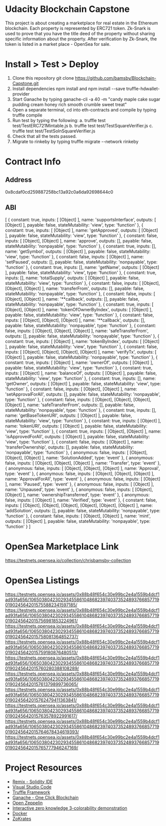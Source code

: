 # Udacity Blockchain Capstone

This project is about creating a marketplace for real estate in the Ethereum blockchain. Each property is represented by ERC721 token.
Zk-Snark is used to prove that you have the title deed of the property without sharing specific information about the property.
After verification by Zk-Snark, the token is listed in a market place - OpenSea for sale.

# Install > Test > Deploy

1. Clone this repository git clone https://github.com/bamsby/Blockchain-Capstone.git
2. Install dependencies npm install and npm install --save truffle-hdwallet-provider
3. Start Ganache by typing ganache-cli -a 40 -m "candy maple cake sugar pudding cream honey rich smooth crumble sweet treat"
4. Open a separate terminal, cd into eth-contracts and compile by typing truffle compile
5. Run test by typing the following:
   a. truffle test test/TestERC721Mintable.js
   b. truffle test test/TestSquareVerifier.js
   c. truffle test test/TestSolnSquareVerifier.js
6. Check that all the tests passed.
7. Migrate to rinkeby by typing truffle migrate --network rinkeby

# Contract Info

## Address

0x8cdaf0cd259887258bc13a92c0a6da92698644c0

## ABI

[ { constant: true,
inputs: [ [Object] ],
name: 'supportsInterface',
outputs: [ [Object] ],
payable: false,
stateMutability: 'view',
type: 'function' },
{ constant: true,
inputs: [ [Object] ],
name: 'getApproved',
outputs: [ [Object] ],
payable: false,
stateMutability: 'view',
type: 'function' },
{ constant: false,
inputs: [ [Object], [Object] ],
name: 'approve',
outputs: [],
payable: false,
stateMutability: 'nonpayable',
type: 'function' },
{ constant: true,
inputs: [],
name: 'getSymbol',
outputs: [ [Object] ],
payable: false,
stateMutability: 'view',
type: 'function' },
{ constant: false,
inputs: [ [Object] ],
name: 'setPaused',
outputs: [],
payable: false,
stateMutability: 'nonpayable',
type: 'function' },
{ constant: true,
inputs: [],
name: 'getName',
outputs: [ [Object] ],
payable: false,
stateMutability: 'view',
type: 'function' },
{ constant: true,
inputs: [],
name: 'totalSupply',
outputs: [ [Object] ],
payable: false,
stateMutability: 'view',
type: 'function' },
{ constant: false,
inputs: [ [Object], [Object], [Object] ],
name: 'transferFrom',
outputs: [],
payable: false,
stateMutability: 'nonpayable',
type: 'function' },
{ constant: false,
inputs: [ [Object], [Object] ],
name: '**callback',
outputs: [],
payable: false,
stateMutability: 'nonpayable',
type: 'function' },
{ constant: true,
inputs: [ [Object], [Object] ],
name: 'tokenOfOwnerByIndex',
outputs: [ [Object] ],
payable: false,
stateMutability: 'view',
type: 'function' },
{ constant: false,
inputs: [ [Object], [Object], [Object] ],
name: '**callback',
outputs: [],
payable: false,
stateMutability: 'nonpayable',
type: 'function' },
{ constant: false,
inputs: [ [Object], [Object], [Object] ],
name: 'safeTransferFrom',
outputs: [],
payable: false,
stateMutability: 'nonpayable',
type: 'function' },
{ constant: true,
inputs: [ [Object] ],
name: 'tokenByIndex',
outputs: [ [Object] ],
payable: false,
stateMutability: 'view',
type: 'function' },
{ constant: false,
inputs: [ [Object], [Object], [Object], [Object] ],
name: 'verifyTx',
outputs: [ [Object] ],
payable: false,
stateMutability: 'nonpayable',
type: 'function' },
{ constant: true,
inputs: [ [Object] ],
name: 'ownerOf',
outputs: [ [Object] ],
payable: false,
stateMutability: 'view',
type: 'function' },
{ constant: true,
inputs: [ [Object] ],
name: 'balanceOf',
outputs: [ [Object] ],
payable: false,
stateMutability: 'view',
type: 'function' },
{ constant: true,
inputs: [],
name: 'getOwner',
outputs: [ [Object] ],
payable: false,
stateMutability: 'view',
type: 'function' },
{ constant: false,
inputs: [ [Object], [Object] ],
name: 'setApprovalForAll',
outputs: [],
payable: false,
stateMutability: 'nonpayable',
type: 'function' },
{ constant: false,
inputs: [ [Object], [Object], [Object], [Object] ],
name: 'safeTransferFrom',
outputs: [],
payable: false,
stateMutability: 'nonpayable',
type: 'function' },
{ constant: true,
inputs: [],
name: 'getBaseTokenURI',
outputs: [ [Object] ],
payable: false,
stateMutability: 'view',
type: 'function' },
{ constant: true,
inputs: [ [Object] ],
name: 'tokenURI',
outputs: [ [Object] ],
payable: false,
stateMutability: 'view',
type: 'function' },
{ constant: true,
inputs: [ [Object], [Object] ],
name: 'isApprovedForAll',
outputs: [ [Object] ],
payable: false,
stateMutability: 'view',
type: 'function' },
{ constant: false,
inputs: [ [Object] ],
name: 'transferOwnership',
outputs: [],
payable: false,
stateMutability: 'nonpayable',
type: 'function' },
{ anonymous: false,
inputs: [ [Object], [Object], [Object] ],
name: 'SolutionAdded',
type: 'event' },
{ anonymous: false,
inputs: [ [Object], [Object], [Object] ],
name: 'Transfer',
type: 'event' },
{ anonymous: false,
inputs: [ [Object], [Object], [Object] ],
name: 'Approval',
type: 'event' },
{ anonymous: false,
inputs: [ [Object], [Object], [Object] ],
name: 'ApprovalForAll',
type: 'event' },
{ anonymous: false,
inputs: [ [Object] ],
name: 'Paused',
type: 'event' },
{ anonymous: false,
inputs: [ [Object] ],
name: 'Unpaused',
type: 'event' },
{ anonymous: false,
inputs: [ [Object], [Object] ],
name: 'ownershipTransferred',
type: 'event' },
{ anonymous: false,
inputs: [ [Object] ],
name: 'Verified',
type: 'event' },
{ constant: false,
inputs:
[ [Object], [Object], [Object], [Object], [Object], [Object] ],
name: 'addSolution',
outputs: [],
payable: false,
stateMutability: 'nonpayable',
type: 'function' },
{ constant: false,
inputs: [ [Object], [Object] ],
name: 'mint',
outputs: [ [Object] ],
payable: false,
stateMutability: 'nonpayable',
type: 'function' } ]

# OpenSea Marketplace Link

https://testnets.opensea.io/collection/chrisbamsby-collection

# OpenSea Listings

https://testnets.opensea.io/assets/0x88b48f654c30e99bc2e4a1559b4dcf1ad93fa656/106503804230293455861048682397403735248937668577190190245642015755882341597185/
https://testnets.opensea.io/assets/0x88b48f654c30e99bc2e4a1559b4dcf1ad93fa656/106503804230293455861048682397403735248937668577190190245642015756981853224961/
https://testnets.opensea.io/assets/0x88b48f654c30e99bc2e4a1559b4dcf1ad93fa656/106503804230293455861048682397403735248937668577190190245642015758081364852737/
https://testnets.opensea.io/assets/0x88b48f654c30e99bc2e4a1559b4dcf1ad93fa656/106503804230293455861048682397403735248937668577190190245642015759180876480513/
https://testnets.opensea.io/assets/0x88b48f654c30e99bc2e4a1559b4dcf1ad93fa656/106503804230293455861048682397403735248937668577190190245642015760280388108289/
https://testnets.opensea.io/assets/0x88b48f654c30e99bc2e4a1559b4dcf1ad93fa656/106503804230293455861048682397403735248937668577190190245642015761379899736065/
https://testnets.opensea.io/assets/0x88b48f654c30e99bc2e4a1559b4dcf1ad93fa656/106503804230293455861048682397403735248937668577190190245642015762479411363841/
https://testnets.opensea.io/assets/0x88b48f654c30e99bc2e4a1559b4dcf1ad93fa656/106503804230293455861048682397403735248937668577190190245642015763578922991617/
https://testnets.opensea.io/assets/0x88b48f654c30e99bc2e4a1559b4dcf1ad93fa656/106503804230293455861048682397403735248937668577190190245642015764678434619393/
https://testnets.opensea.io/assets/0x88b48f654c30e99bc2e4a1559b4dcf1ad93fa656/106503804230293455861048682397403735248937668577190190245642015765777946247169/

# Project Resources

- [Remix - Solidity IDE](https://remix.ethereum.org/)
- [Visual Studio Code](https://code.visualstudio.com/)
- [Truffle Framework](https://truffleframework.com/)
- [Ganache - One Click Blockchain](https://truffleframework.com/ganache)
- [Open Zeppelin ](https://openzeppelin.org/)
- [Interactive zero knowledge 3-colorability demonstration](http://web.mit.edu/~ezyang/Public/graph/svg.html)
- [Docker](https://docs.docker.com/install/)
- [ZoKrates](https://github.com/Zokrates/ZoKrates)
